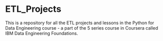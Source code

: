 # ETL_Projects
This is a repository for all the ETL projects and lessons in the Python for Data Engineering course - a part of the 5 series course in Coursera called IBM Data Engineering Foundations.
